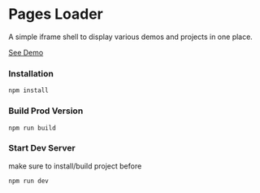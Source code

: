 # Pages Loader

A simple iframe shell to display various demos and projects in one place. 

[See Demo](https://michael-iriarte.com)


### Installation

```
npm install
```

### Build Prod Version

```
npm run build
```

### Start Dev Server 

make sure to install/build project before
```
npm run dev
```
